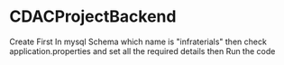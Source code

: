 # CDACProjectBackend

Create First In mysql Schema which name is "infraterials" then check application.properties and set all the required details then Run the code
